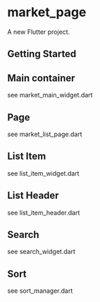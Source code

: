 # market_page

A new Flutter project.

## Getting Started

## Main container

see market_main_widget.dart

## Page

see market_list_page.dart

## List Item

see list_item_widget.dart

## List Header

see list_item_header.dart

## Search

see search_widget.dart

## Sort

see sort_manager.dart
